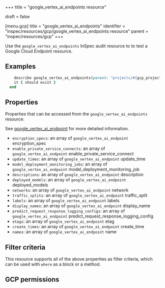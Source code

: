 +++
title = "google_vertex_ai_endpoints resource"

draft = false


[menu.gcp]
title = "google_vertex_ai_endpoints"
identifier = "inspec/resources/gcp/google_vertex_ai_endpoints resource"
parent = "inspec/resources/gcp"
+++

Use the `google_vertex_ai_endpoints` InSpec audit resource to to test a Google Cloud Endpoint resource.

## Examples

```ruby
    describe google_vertex_ai_endpoints(parent: "projects/#{gcp_project_id}/locations/#{endpoint['region']}", region: ' value_region') do
    it { should exist }
  end
```

## Properties

Properties that can be accessed from the `google_vertex_ai_endpoints` resource:

See [google_vertex_ai_endpoint](google_vertex_ai_endpoint) for more detailed information.

  * `encryption_specs`: an array of `google_vertex_ai_endpoint` encryption_spec
  * `enable_private_service_connects`: an array of `google_vertex_ai_endpoint` enable_private_service_connect
  * `update_times`: an array of `google_vertex_ai_endpoint` update_time
  * `model_deployment_monitoring_jobs`: an array of `google_vertex_ai_endpoint` model_deployment_monitoring_job
  * `descriptions`: an array of `google_vertex_ai_endpoint` description
  * `deployed_models`: an array of `google_vertex_ai_endpoint` deployed_models
  * `networks`: an array of `google_vertex_ai_endpoint` network
  * `traffic_splits`: an array of `google_vertex_ai_endpoint` traffic_split
  * `labels`: an array of `google_vertex_ai_endpoint` labels
  * `display_names`: an array of `google_vertex_ai_endpoint` display_name
  * `predict_request_response_logging_configs`: an array of `google_vertex_ai_endpoint` predict_request_response_logging_config
  * `etags`: an array of `google_vertex_ai_endpoint` etag
  * `create_times`: an array of `google_vertex_ai_endpoint` create_time
  * `names`: an array of `google_vertex_ai_endpoint` name

## Filter criteria

This resource supports all of the above properties as filter criteria, which can be used
with `where` as a block or a method.

## GCP permissions
